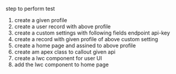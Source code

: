 step to perform test
1. create a given profile
2. create a user record with above profile
3. create a custom settings with following fields
     endpoint
     api-key
4. create a record with given profile of above custom setting
5. create a home page and assined to above profile
6. create am apex class to callout given api
7. create a lwc component for user UI
8. add the lwc component to home page
